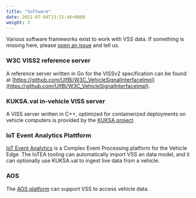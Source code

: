 ```yaml
---
title: "Software"
date: 2021-07-04T13:31:46+0000
weight: 3
---
```


Various software frameworks exist to work with VSS data. If something is missing here, please [open an issue](https://github.com/covesa/vehicle_signal_specification/issues) and tell us.

### W3C VISS2 reference server
A reference server written in Go for the VISSv2 specification can be found at [https://github.com/UlfBj/W3C_VehicleSignalInterfaceImpl](https://github.com/UlfBj/W3C_VehicleSignalInterfaceImpl).

### KUKSA.val in-vehicle VISS server
A VISS server written in C++, optimized for containerized deployments on vehicle computers is provided by the [KUKSA project](https://github.com/eclipse/kuksa.val).

### IoT Event Analytics Plattform
[IoT Event Analytics](https://github.com/covesa/iot-event-analytics) is a Complex Event Processing platform for the Vehicle Edge. The IoTEA tooling can automatically import VSS an data model, and it can optionally use KUKSA.val to ingest live data from a vehicle.

### AOS
The [AOS platform](https://aoscloud.io/) can support VSS to access vehicle data.
